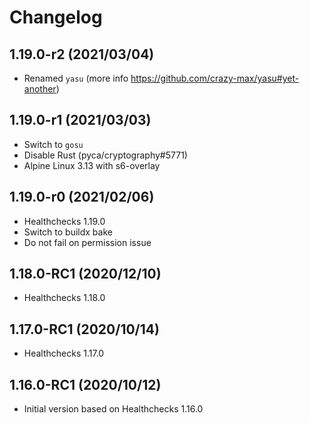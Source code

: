 # Changelog

## 1.19.0-r2 (2021/03/04)

* Renamed `yasu` (more info https://github.com/crazy-max/yasu#yet-another)

## 1.19.0-r1 (2021/03/03)

* Switch to `gosu`
* Disable Rust (pyca/cryptography#5771)
* Alpine Linux 3.13 with s6-overlay

## 1.19.0-r0 (2021/02/06)

* Healthchecks 1.19.0
* Switch to buildx bake
* Do not fail on permission issue

## 1.18.0-RC1 (2020/12/10)

* Healthchecks 1.18.0

## 1.17.0-RC1 (2020/10/14)

* Healthchecks 1.17.0

## 1.16.0-RC1 (2020/10/12)

* Initial version based on Healthchecks 1.16.0
